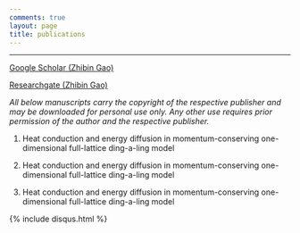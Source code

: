 ```yaml
---
comments: true
layout: page
title: publications
---
```

---
[Google Scholar (Zhibin Gao)](https://scholar.google.com.sg/citations?user=LN4AinsAAAAJ&hl=en)

[Researchgate (Zhibin Gao)](https://www.researchgate.net/profile/Zhibin_Gao2)

*All below manuscripts carry the copyright of the respective publisher and may be 
downloaded for personal use only. Any other use requires prior permission of the 
author and the respective publisher.*

1. Heat conduction and energy diffusion in momentum-conserving one-dimensional full-lattice ding-a-ling model

2. Heat conduction and energy diffusion in momentum-conserving one-dimensional 
   full-lattice ding-a-ling model

3. Heat conduction and energy diffusion in momentum-conserving one-dimensional 
   full-lattice ding-a-ling model



   
 




{% include disqus.html %}

